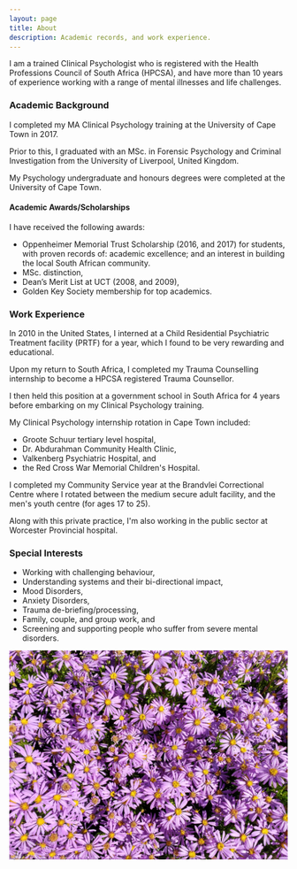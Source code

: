 ```yaml
---
layout: page
title: About
description: Academic records, and work experience.
---
```


I am a trained Clinical Psychologist who is registered with the Health Professions Council of South Africa (HPCSA),
and have more than 10 years of experience working with a range of mental illnesses and life challenges.


### Academic Background

I completed my MA Clinical Psychology training at the University of Cape Town in 2017.

Prior to this, I graduated with an MSc. in Forensic Psychology and Criminal Investigation from the University of
Liverpool, United Kingdom.

My Psychology undergraduate and honours degrees were completed at the University of Cape Town.  


#### Academic Awards/Scholarships

I have received the following awards:

* Oppenheimer Memorial Trust Scholarship (2016, and 2017) for students,
  with proven records of: academic excellence; and an interest in building the local South African community.
* MSc. distinction,
* Dean’s Merit List at UCT (2008, and 2009),
* Golden Key Society membership for top academics.


### Work Experience

In 2010 in the United States, I interned at a Child Residential Psychiatric Treatment facility (PRTF) for a year,
which I found  to be very rewarding and educational.

Upon my return to South Africa, I completed my Trauma Counselling internship
to become a HPCSA registered Trauma Counsellor.

I then held this position at a government school in South Africa for 4 years
before embarking on my Clinical Psychology training.

My Clinical Psychology internship rotation in Cape Town included:
* Groote Schuur tertiary level hospital,
* Dr. Abdurahman Community Health Clinic,
* Valkenberg Psychiatric Hospital, and
* the Red Cross War Memorial Children's Hospital.


I completed my Community Service year at the Brandvlei Correctional Centre where I rotated 
between the medium secure adult facility, and the men's youth centre (for ages 17 to 25). 

Along with this private practice, I'm also working in the public sector at Worcester Provincial hospital.


### Special Interests

* Working with challenging behaviour,
* Understanding systems and their bi-directional impact,
* Mood Disorders,
* Anxiety Disorders,
* Trauma de-briefing/processing,
* Family, couple, and group work, and
* Screening and supporting people who suffer from severe mental disorders.

![about](/assets/img/purple_daisies.jpg)
